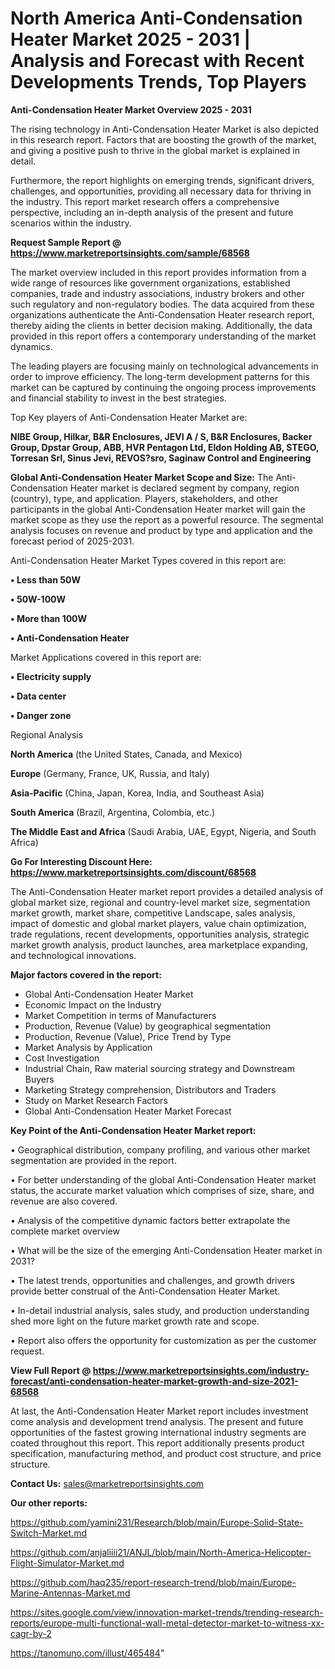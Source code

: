 # North America Anti-Condensation Heater Market 2025 - 2031 | Analysis and Forecast with Recent Developments Trends, Top Players

<Strong> Anti-Condensation Heater Market Overview 2025 - 2031</strong>

The rising technology in Anti-Condensation Heater Market is also depicted in this research report. Factors that are boosting the growth of the market, and giving a positive push to thrive in the global market is explained in detail.

Furthermore, the report highlights on emerging trends, significant drivers, challenges, and opportunities, providing all necessary data for thriving in the industry. This report market research offers a comprehensive perspective, including an in-depth analysis of the present and future scenarios within the industry.

<strong>Request Sample Report @ <a href=https://www.marketreportsinsights.com/sample/68568>https://www.marketreportsinsights.com/sample/68568</a></strong>

The market overview included in this report provides information from a wide range of resources like government organizations, established companies, trade and industry associations, industry brokers and other such regulatory and non-regulatory bodies. The data acquired from these organizations authenticate the Anti-Condensation Heater research report, thereby aiding the clients in better decision making. Additionally, the data provided in this report offers a contemporary understanding of the market dynamics.

The leading players are focusing mainly on technological advancements in order to improve efficiency. The long-term development patterns for this market can be captured by continuing the ongoing process improvements and financial stability to invest in the best strategies.

Top Key players of Anti-Condensation Heater Market are:

<strong>NIBE Group, Hilkar, B&R Enclosures, JEVI A / S, B&R Enclosures, Backer Group, Dpstar Group, ABB, HVR Pentagon Ltd, Eldon Holding AB, STEGO, Torresan Srl, Sinus Jevi, REVOS?sro, Saginaw Control and Engineering</strong>

<strong><b>Global Anti-Condensation Heater Market Scope and Size:</b></strong>
The Anti-Condensation Heater market is declared segment by company, region (country), type, and application. Players, stakeholders, and other participants in the global Anti-Condensation Heater market will gain the market scope as they use the report as a powerful resource. The segmental analysis focuses on revenue and product by type and application and the forecast period of 2025-2031.

Anti-Condensation Heater Market Types covered in this report are:

<strong>• Less than 50W

• 50W-100W

• More than 100W

• Anti-Condensation Heater</strong>

Market Applications covered in this report are:

<strong>• Electricity supply

• Data center

• Danger zone</strong> 

Regional Analysis

<strong>North America</strong> (the United States, Canada, and Mexico)

<strong>Europe</strong> (Germany, France, UK, Russia, and Italy)

<strong>Asia-Pacific</strong> (China, Japan, Korea, India, and Southeast Asia)

<strong>South America</strong> (Brazil, Argentina, Colombia, etc.)

<strong>The Middle East and Africa</strong> (Saudi Arabia, UAE, Egypt, Nigeria, and South Africa)

<strong>Go For Interesting Discount Here: <a href=https://www.marketreportsinsights.com/discount/68568>https://www.marketreportsinsights.com/discount/68568</a></strong>

The Anti-Condensation Heater market report provides a detailed analysis of global market size, regional and country-level market size, segmentation market growth, market share, competitive Landscape, sales analysis, impact of domestic and global market players, value chain optimization, trade regulations, recent developments, opportunities analysis, strategic market growth analysis, product launches, area marketplace expanding, and technological innovations.

<strong><b>Major factors covered in the report:</b></strong>
<ul>
  <li>Global Anti-Condensation Heater Market </li>
  <li>Economic Impact on the Industry</li>
  <li>Market Competition in terms of Manufacturers</li>
  <li>Production, Revenue (Value) by geographical segmentation</li>
  <li>Production, Revenue (Value), Price Trend by Type</li>
  <li>Market Analysis by Application</li>
  <li>Cost Investigation</li>
  <li>Industrial Chain, Raw material sourcing strategy and Downstream Buyers</li>
  <li>Marketing Strategy comprehension, Distributors and Traders</li>
  <li>Study on Market Research Factors</li>
  <li>Global Anti-Condensation Heater Market Forecast</li>
</ul>

<strong><b>Key Point of the Anti-Condensation Heater Market report:</b></strong>

• Geographical distribution, company profiling, and various other market segmentation are provided in the report.

• For better understanding of the global Anti-Condensation Heater market status, the accurate market valuation which comprises of size, share, and revenue are also covered.

• Analysis of the competitive dynamic factors better extrapolate the complete market overview

• What will be the size of the emerging Anti-Condensation Heater market in 2031?

• The latest trends, opportunities and challenges, and growth drivers provide better construal of the Anti-Condensation Heater Market.

• In-detail industrial analysis, sales study, and production understanding shed more light on the future market growth rate and scope.

• Report also offers the opportunity for customization as per the customer request.

<strong><b>View Full Report @ <a href=https://www.marketreportsinsights.com/industry-forecast/anti-condensation-heater-market-growth-and-size-2021-68568>https://www.marketreportsinsights.com/industry-forecast/anti-condensation-heater-market-growth-and-size-2021-68568</a></b></strong>


At last, the Anti-Condensation Heater Market report includes investment come analysis and development trend analysis. The present and future opportunities of the fastest growing international industry segments are coated throughout this report. This report additionally presents product specification, manufacturing method, and product cost structure, and price structure.

<strong>Contact Us:</strong>
sales@marketreportsinsights.com

<strong>Our other reports:</strong>

<a href=https://github.com/yamini231/Research/blob/main/Europe-Solid-State-Switch-Market.md>https://github.com/yamini231/Research/blob/main/Europe-Solid-State-Switch-Market.md</a>

<a href=https://github.com/anjaliiii21/ANJL/blob/main/North-America-Helicopter-Flight-Simulator-Market.md>https://github.com/anjaliiii21/ANJL/blob/main/North-America-Helicopter-Flight-Simulator-Market.md</a>

<a href=https://github.com/haq235/report-research-trend/blob/main/Europe-Marine-Antennas-Market.md>https://github.com/haq235/report-research-trend/blob/main/Europe-Marine-Antennas-Market.md</a>

<a href=https://sites.google.com/view/innovation-market-trends/trending-research-reports/europe-multi-functional-wall-metal-detector-market-to-witness-xx-cagr-by-2>https://sites.google.com/view/innovation-market-trends/trending-research-reports/europe-multi-functional-wall-metal-detector-market-to-witness-xx-cagr-by-2</a>

<a href=https://tanomuno.com/illust/465484>https://tanomuno.com/illust/465484</a>"
